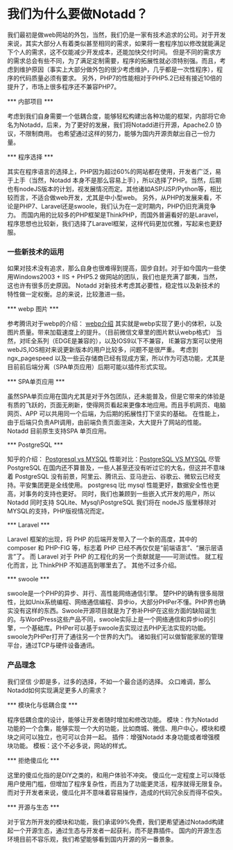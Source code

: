 # 我们为什么要做Notadd？

我们最初是做web网站的外包，当然，我们仍是一家有技术追求的公司。对于开发来说，其实大部分人有着类似甚至相同的需求，如果将一套程序加以修改就能满足下个人的需求，这不仅能减少开发成本，还能加快交付时间。
但是不同的需求方的需求总会有些不同，为了满足定制需要，程序的拓展性就必须特别强。而且，考虑到维护原因（事实上大部分做外包的很少考虑维护，几乎都是一次性程序），程序的代码质量必须有要求。
另外，PHP7的性能相对于PHP5.2已经有接近10倍的提升了，市场上很多程序还不兼容PHP7。

*** 内部项目 ***

考虑到我们自身需要一个低耦合度，能够轻松构建出各种功能的框架，内部将它命名为Notadd，后来，为了更好的发展，我们将Notadd进行开源，Apache2.0 协议，不限制商用。
也希望通过这样的努力，能够为国内开源贡献出自己一份力量。

*** 程序选择 ***

其实在程序语言的选择上，PHP因为超过60%的网站都在使用，开发者广泛，易于上手（当然，Notadd 本身不是那么容易上手），所以选择了PHP。当然，后期也有nodeJS版本的计划，视发展情况而定。其他诸如ASP/JSP/Python等，相比较而言，不适合做web开发，尤其是中小型web。
另外，从PHP的发展来看，不论是PHP7、Laravel还是swoole，我们认为在一定时期内，PHP仍旧充满竞争力。
而国内用的比较多的PHP框架是ThinkPHP，而国外普遍看好的是Laravel，程序思想也比较新，我们选择了Laravel框架，这样代码更加优雅，写起来也更舒服。

### 一些新技术的运用

如果对技术没有追求，那么自身也很难得到提高，固步自封。对于如今国内一些使用Windows2003 + IIS + PHP5.2 做网站的团队，我们也是充满了鄙夷，当然，这也许有很多历史原因。
Notadd 对新技术考虑其必要性，稳定性以及新技术的特性做一定权衡。总的来说，比较激进一些。

*** webp 图片 ***

参考腾讯对于webp的介绍： [webp介绍](https://isux.tencent.com/introduction-of-webp.html)
其实就是webp实现了更小的体积，以及图片质量。带来加载速度上的提升。（目前微信文章里的图片默认webp格式）
当然，对IE全系列（EDGE是兼容的），以及IOS9以下不兼容， IE兼容方案可以使用webJS,IOS相对来说更新版本的用户比较多，问题不是很严重。
考虑到ngx_pagespeed 以及一些云存储商已经有现成方案，所以作为可选功能，尤其是目前前后端分离（SPA单页应用）后期可能以插件形式实现。

*** SPA单页应用 ***

虽然SPA单页应用在国内尤其是对于外包团队，还未能普及，但是它带来的体验是有质的飞跃的，页面无刷新，使得网页看起来更像本地应用。而且手机网页、电脑网页、APP 可以共用同一个后端，为后期的拓展性打下坚实的基础。
在性能上，由于后端只负责API调用，由前端负责页面渲染，大大提升了网站的性能。
Notadd 目前原生支持SPA 单页应用。

*** PostgreSQL ***

知乎的介绍： [Postgresql vs MYSQL](https://www.zhihu.com/question/20010554)
性能对比：[PostgreSQL VS MYSQL](http://blog.csdn.net/liyuming0000/article/details/51240798)
尽管 PostgreSQL 在国内还不算普及，一些人甚至还没有听过它的大名，但这并不意味着 PostgreSQL 没有前景，阿里云、腾讯云、亚马逊云、谷歌云、微软云已经支持。平安集团更是全线使用。
postgresq l比 mysql 性能更好，数据安全性也更高，对事务的支持也更好。
同时，我们也兼顾到一些嵌入式开发的用户，所以 Notadd 同时支持 SQLite、Mysql\PostgreSQL
我们将在 nodeJS 版里移除对MYSQL的支持，PHP版视情况而定。

*** Laravel ***

Laravel 框架的出现，将 PHP 的后端开发带入了一个新的高度，其中的 composer 和 PHP-FIG 等，标志着 PHP 已经不再仅仅是“前端语言”、“展示层语言”了。
而 Laravel 对于 PHP 的工程化的另一个贡献就是——可测试性。
就工程化而言，比 ThinkPHP 不知道高到哪里去了。
其他不过多介绍。

*** swoole ***

swoole是一个PHP的异步、并行、高性能网络通信引擎。
楚PHP的确有很多局限性，比如Unix系统编程、网络通信编程、异步io，大部分PHPer不懂。PHP界也确实没有这样的东西。Swoole开源项目就是为了弥补PHP在这些方面的缺陷诞生的。与WordPress这些产品不同，swoole实际上是一个网络通信和异步io的引擎，一个基础库。PHPer可以基于swoole去实现过去PHP无法实现的功能。swoole为PHPer打开了通往另一个世界的大门。
诸如我们可以做智能家居的管理平台，通过TCP与硬件设备通讯。

### 产品理念

我们坚信 少即是多，过多的选择，不如一个最合适的选择。
众口难调，那么Notadd如何实现满足更多人的需求？

*** 模块化与低耦合度 ***

程序低耦合度的设计，能够让开发者随时增加和修改功能。
模块：作为Notadd 功能的一个合集，能够实现一个大的功能，比如商城、微信、用户中心，模块和模块之间可以独立，也可可以合并一起。
插件：增强Notadd 本身功能或者增强模块功能。
模板：这个不必多说，网站的样式。

*** 拒绝傻瓜化 ***

这里的傻瓜化指的是DIY之类的，和用户体验不冲突。
傻瓜化一定程度上可以降低用户使用门槛，但增加了程序复杂性，而且为了功能更灵活，程序就得无限复杂。
而对于开发者来说，傻瓜化并不意味着容易操作，造成的代码冗余反而得不偿失。

*** 开源与生态 ***

对于官方所开发的模块和功能，我们承诺99%免费，我们更希望通过Notadd构建起一个开源生态，通过生态与开发者一起获利，而不是靠插件。
国内的开源生态环境目前不容乐观，我们希望能够看到国内开源的另一番景象。
